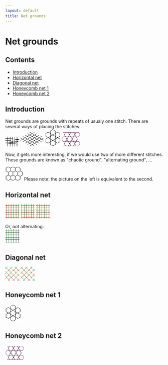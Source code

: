 ```yaml
---
layout: default
title: Net grounds
---
```


# Net grounds

## Contents
* [Introduction](#introduction)
* [Horizontal net](#horizontal-net)
* [Diagonal net](#diagonal-net)
* [Honeycomb net 1](#honeycomb-net-1)
* [Honeycomb net 2](#honeycomb-net-2)
  
## Introduction
Net grounds are grounds with repeats of usualy one stitch. There are several ways of placing the stitches:                 
![net1][p-net1] ![net2][p-net2] ![net3][p-net3] ![net4][p-net4]    

Now, it gets more interesting, if we would use two of more different stitches. These grounds are known as "chaotic ground", "alternating ground", ...

![net2x][p-net2x]
Please note: the picture on the left is equivalent to the second.          
<p style="clear: both"></p>

[p-net1]: ../images/net1.png
[p-net2]: ../images/net2.png
[p-net3]: ../images/net3.png
[p-net4]: ../images/net4.png
[p-net2x]: ../images/net2x.png?align=left

## Horizontal net
[![p-net1a]][t-net1a]  [![p-net1b]][t-net1b]  [![p-net1c]][t-net1c]    

Or, not alternating:      
![example 4][p-net1d]  

[p-net1a]: ../images/net1a.png
[p-net1b]: ../images/net1b.png
[p-net1c]: ../images/net1c.png
[p-net1d]: ../images/net1d.png

[t-net1a]: https://d-bl.github.io/GroundForge/tiles?patchWidth=12&patchHeight=12&f1=ct&e1=ctct&d1=ct&c1=ctct&b1=ct&a1=ctct&f2=ct&e2=ctct&d2=ct&c2=ctct&b2=ct&a2=ctct&f3=ct&e3=ctct&d3=ct&c3=ctct&b3=ct&a3=ctct&f4=ct&e4=ctct&d4=ct&c4=ctct&b4=ct&a4=ctct&f5=ct&e5=ctct&d5=ct&c5=ctct&b5=ct&a5=ctct&f6=ct&e6=ctct&d6=ct&c6=ctct&b6=ct&a6=ctct&tile=888888,111111,888888,111111,888888,111111&tileStitch=ct&shiftColsSW=0&shiftRowsSW=6&shiftColsSE=6&shiftRowsSE=6
[t-net1b]: https://d-bl.github.io/GroundForge/tiles?patchWidth=12&patchHeight=12&f1=ctct&e1=ctct&d1=ctct&c1=ctct&b1=ctct&a1=ctct&f2=ct&e2=ct&d2=ct&c2=ct&b2=ct&a2=ct&f3=ctct&e3=ctct&d3=ctct&c3=ctct&b3=ctct&a3=ctct&f4=ct&e4=ct&d4=ct&c4=ct&b4=ct&a4=ct&f5=ctct&e5=ctct&d5=ctct&c5=ctct&b5=ctct&a5=ctct&f6=ct&e6=ct&d6=ct&c6=ct&b6=ct&a6=ct&tile=888888,111111,888888,111111,888888,111111&tileStitch=ctct&shiftColsSW=0&shiftRowsSW=6&shiftColsSE=6&shiftRowsSE=6
[t-net1c]: https://d-bl.github.io/GroundForge/tiles?patchWidth=12&patchHeight=12&f1=ct&e1=ctct&d1=ct&c1=ctct&b1=ct&a1=ctct&f2=ctct&e2=ct&d2=ctct&c2=ct&b2=ctct&a2=ct&f3=ct&e3=ctct&d3=ct&c3=ctct&b3=ct&a3=ctct&f4=ctct&e4=ct&d4=ctct&c4=ct&b4=ctct&a4=ct&f5=ct&e5=ctct&d5=ct&c5=ctct&b5=ctct&a5=ctct&f6=ctct&e6=ct&d6=ctct&c6=ct&b6=ctct&a6=ct&tile=888888,111111,888888,111111,888888,111111&tileStitch=ctct&shiftColsSW=0&shiftRowsSW=6&shiftColsSE=6&shiftRowsSE=6
[t-net1d]: https://d-bl.github.io/GroundForge/tiles?patchWidth=12&patchHeight=12&f1=ct&e1=ctct&d1=ct&c1=ctct&b1=ct&a1=ctct&f2=ctct&e2=ct&d2=ctct&c2=ct&b2=ctct&a2=ct&f3=ct&e3=ctct&d3=ct&c3=ctct&b3=ct&a3=ctct&f4=ctct&e4=ct&d4=ctct&c4=ct&b4=ctct&a4=ct&f5=ct&e5=ctct&d5=ct&c5=ctct&b5=ctct&a5=ctct&f6=ctct&e6=ct&d6=ctct&c6=ct&b6=ctct&a6=ct&tile=888888,111111,888888,111111,888888,111111&tileStitch=ctct&shiftColsSW=0&shiftRowsSW=6&shiftColsSE=6&shiftRowsSE=6

## Diagonal net
[![p-net2a]][t-net2a]  [![p-net2c]][t-net2c]    

[p-net2a]: ../images/net2a.png
[p-net2c]: ../images/net2c.png

[t-net2a]: https://d-bl.github.io/GroundForge/tiles?patchWidth=12&patchHeight=12&e1=ctct&c1=ctct&a1=ctct&f2=ct&d2=ct&b2=ct&e3=ctct&c3=ctct&a3=ctct&f4=ct&d4=ct&b4=ct&e5=ctct&c5=ctct&a5=ctct&f6=ct&d6=ct&b6=ct&tile=5-5-5-,-5-5-5,5-5-5-,-5-5-5,5-5-5-,-5-5-5&tileStitch=ct&shiftColsSW=0&shiftRowsSW=6&shiftColsSE=6&shiftRowsSE=6
[t-net2c]: https://d-bl.github.io/GroundForge/tiles?patchWidth=12&patchHeight=12&c1=ct&a1=ctct&d2=ct&b2=ctct&tile=5-5-,-5-5&tileStitch=ct&shiftColsSW=-2&shiftRowsSW=2&shiftColsSE=2&shiftRowsSE=2

## Honeycomb net 1
![example 1][p-net3]

[p-net3]: ../images/net3.png

## Honeycomb net 2
![example 1][p-net4]

[p-net4]: ../images/net4.png







